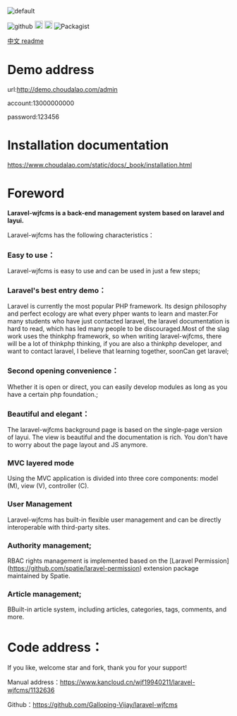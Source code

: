 ![default](./public/images/config/logo.png)

![github](https://img.shields.io/badge/build-passing-green.svg)
<a href="https://github.com/Galloping-Vijay/laravel-wjfcms/blob/master/public/static/docs/images/公众号.jpg"><img src="https://img.shields.io/badge/微信公众号-心若野马-green.svg" alt="心若野马 version" height="18"></a>
<a href="https://badge.fury.io/ph/galloping-vijay%2Flaravel-wjfcms"><img src="https://badge.fury.io/ph/galloping-vijay%2Flaravel-wjfcms.svg" alt="PHP version" height="18"></a>
![Packagist](https://img.shields.io/packagist/l/galloping-vijay/laravel-wjfcms.svg)

<a href="https://github.com/Galloping-Vijay/laravel-wjfcms/blob/master/README_CN.md">中文 readme</a>

# Demo address
url:http://demo.choudalao.com/admin

account:13000000000

password:123456


# Installation documentation

https://www.choudalao.com/static/docs/_book/installation.html

# Foreword

**Laravel-wjfcms is a back-end management system based on laravel and layui.**

Laravel-wjfcms has the following characteristics：

###   Easy to use：

Laravel-wjfcms is easy to use and can be used in just a few steps;

###   Laravel's best entry demo：

Laravel is currently the most popular PHP framework. Its design philosophy and perfect ecology are what every phper wants to learn and master.For many students who have just contacted laravel, the laravel documentation is hard to read, which has led many people to be discouraged.Most of the slag work uses the thinkphp framework, so when writing laravel-wjfcms, there will be a lot of thinkphp thinking, if you are also a thinkphp developer, and want to contact laravel, I believe that learning together, soonCan get laravel;

###   Second opening convenience：

Whether it is open or direct, you can easily develop modules as long as you have a certain php foundation.;

###  Beautiful and elegant：

The laravel-wjfcms background page is based on the single-page version of layui. The view is beautiful and the documentation is rich. You don't have to worry about the page layout and JS anymore.

### MVC layered mode

Using the MVC application is divided into three core components: model (M), view (V), controller (C).

### User Management

Laravel-wjfcms has built-in flexible user management and can be directly interoperable with third-party sites.

### Authority management;
RBAC rights management is implemented based on the [Laravel Permission] (https://github.com/spatie/laravel-permission) extension package maintained by Spatie.

### Article management;

BBuilt-in article system, including articles, categories, tags, comments, and more.

# Code address：

If you like, welcome star and fork, thank you for your support!

Manual address：https://www.kancloud.cn/wjf19940211/laravel-wjfcms/1132636

Github：https://github.com/Galloping-Vijay/laravel-wjfcms
